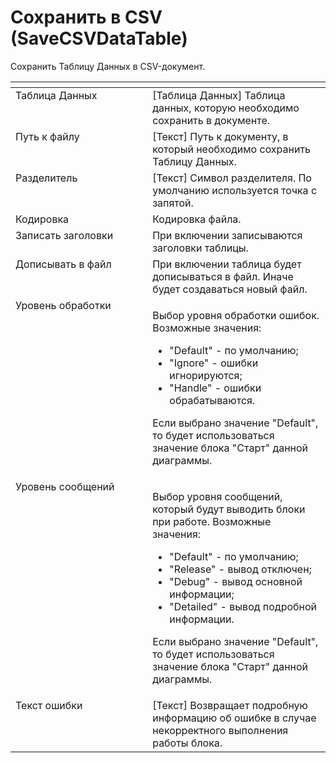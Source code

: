 # Сохранить в CSV (SaveCSVDataTable)

Сохранить Таблицу Данных в CSV-документ.

<table data-header-hidden><thead><tr><th width="245" valign="top"></th><th width="311" valign="top"></th></tr></thead><tbody><tr><td valign="top">Таблица Данных</td><td valign="top">[Таблица Данных] Таблица данных, которую необходимо сохранить в документе.</td></tr><tr><td valign="top">Путь к файлу</td><td valign="top">[Текст] Путь к документу, в который необходимо сохранить Таблицу Данных.</td></tr><tr><td valign="top">Разделитель</td><td valign="top">[Текст] Символ разделителя. По умолчанию используется точка с запятой.</td></tr><tr><td valign="top">Кодировка</td><td valign="top">Кодировка файла.</td></tr><tr><td valign="top">Записать заголовки</td><td valign="top">При включении записываются заголовки таблицы.</td></tr><tr><td valign="top">Дописывать в файл</td><td valign="top">При включении таблица будет дописываться в файл. Иначе будет создаваться новый файл.</td></tr><tr><td valign="top">Уровень обработки</td><td valign="top"><p>Выбор уровня обработки ошибок. Возможные значения: </p><ul><li>"Default" - по умолчанию; </li><li>"Ignore" - ошибки игнорируются; </li><li>"Handle" - ошибки обрабатываются. </li></ul><p>Если выбрано значение "Default", то будет использоваться значение блока "Старт" данной диаграммы.</p></td></tr><tr><td valign="top">Уровень сообщений</td><td valign="top"><p>Выбор уровня сообщений, который будут выводить блоки при работе. Возможные значения: </p><ul><li>"Default" - по умолчанию; </li><li>"Release" - вывод отключен; </li><li>"Debug" - вывод основной информации; </li><li>"Detailed" - вывод подробной информации. </li></ul><p>Если выбрано значение "Default", то будет использоваться значение блока "Старт" данной диаграммы.</p></td></tr><tr><td valign="top">Текст ошибки</td><td valign="top">[Текст] Возвращает подробную информацию об ошибке в случае некорректного выполнения работы блока.</td></tr></tbody></table>
